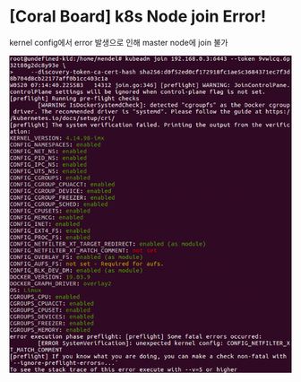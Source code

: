 # [Coral Board] k8s Node join Error!

kernel config에서 error 발생으로 인해 master node에 join 불가  

![CoralBoardError](https://github.com/Kim-SuBin/TIL/blob/master/img/CoralBoard%20%EC%98%A4%EB%A5%98.png)
